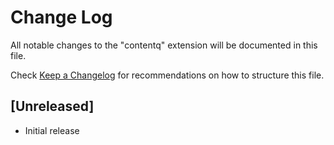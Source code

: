 # Change Log
All notable changes to the "contentq" extension will be documented in this file.

Check [Keep a Changelog](http://keepachangelog.com/) for recommendations on how to structure this file.

## [Unreleased]
- Initial release